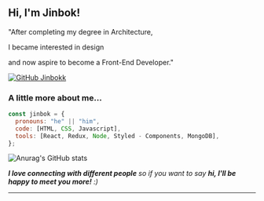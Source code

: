 <h2> Hi, I'm Jinbok! 
<!-- <video src="https://thumbs.gfycat.com/MeatyHealthyGrasshopper-mobile.mp4" width="300"> -->
</h2>
<!-- <img align='right' src="https://media.giphy.com/media/ieyl9zmCjO4b4t6qoY/giphy.gif" width="230"> -->

<p>"After completing my degree in Architecture,</p>
<p>I became interested in design</p>
<p>and now aspire to become a Front-End Developer."</p>

<!-- [![Twitter: ThaiiBraga](https://img.shields.io/twitter/follow/ThaiiBraga?style=social)](https://twitter.com/ThaiiBraga)
[![Linkedin: thaianebraga](https://img.shields.io/badge/-thaianebraga-blue?style=flat-square&logo=Linkedin&logoColor=white&link=https://www.linkedin.com/in/thaianebraga/)](https://www.linkedin.com/in/thaianebraga/) -->

[![GitHub Jinbokk](https://img.shields.io/github/followers/jinbokk?label=follow&style=social)](https://github.com/jinbokk)

### A little more about me...
<!-- <img src="https://media.giphy.com/media/VgCDAzcKvsR6OM0uWg/giphy.gif" width="50">  -->


```javascript
const jinbok = {
  pronouns: "he" || "him",
  code: [HTML, CSS, Javascript],
  tools: [React, Redux, Node, Styled - Components, MongoDB],
};
```

![Anurag's GitHub stats](https://github-readme-stats.vercel.app/api?username=jinbokk&show_icons=true&theme=grayWhite&hide=contribs,prs,stars&hide_rank=true)

<!-- <img src="https://media.giphy.com/media/LnQjpWaON8nhr21vNW/giphy.gif" width="60">  -->
<em><b>I love connecting with different people</b> so if you want to say <b>hi, I'll be happy to meet you more!</b> :)</em>

---
